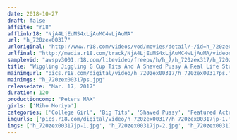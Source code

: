 ```yaml
---
date: 2018-10-27
draft: false
affsite: "r18"
afflinkr18: "NjA4LjEuMS4xLjAuMC4wLjAuMA"
url: "h_720zex00317"
urloriginal: "http://www.r18.com/videos/vod/movies/detail/-/id=h_720zex00317"
urlfinal: "http://media.r18.com/track/NjA4LjEuMS4xLjAuMC4wLjAuMA/videos/vod/movies/detail/-/id=h_720zex00317"
samplevid: "awspv3001.r18.com/litevideo/freepv/h/h_7/h_720zex317/h_720zex317_dmb_w.mp4"
title: "Wiggling Jiggling G Cup Tits And A Shaved Pussy A Real Life Student Makes Her AV Debut Miho Moriya"
mainimgurl: "pics.r18.com/digital/video/h_720zex00317/h_720zex00317ps.jpg"
mainimgs: "h_720zex00317ps.jpg"
releasedate: "Mar. 17, 2017"
duration: 120
productioncomp: "Peters MAX"
girls: ['Miho Moriya']
categories: ['College Girl', 'Big Tits', 'Shaved Pussy', 'Featured Actress', 'Sex Toys', 'Titty Fuck', 'Threesome / Foursome', 'Debut', 'Hi-Def']
imgurls: ['pics.r18.com/digital/video/h_720zex00317/h_720zex00317jp-1.jpg', 'pics.r18.com/digital/video/h_720zex00317/h_720zex00317jp-2.jpg', 'pics.r18.com/digital/video/h_720zex00317/h_720zex00317jp-3.jpg', 'pics.r18.com/digital/video/h_720zex00317/h_720zex00317jp-4.jpg', 'pics.r18.com/digital/video/h_720zex00317/h_720zex00317jp-5.jpg', 'pics.r18.com/digital/video/h_720zex00317/h_720zex00317jp-6.jpg', 'pics.r18.com/digital/video/h_720zex00317/h_720zex00317jp-7.jpg', 'pics.r18.com/digital/video/h_720zex00317/h_720zex00317jp-8.jpg', 'pics.r18.com/digital/video/h_720zex00317/h_720zex00317jp-9.jpg', 'pics.r18.com/digital/video/h_720zex00317/h_720zex00317jp-10.jpg', 'pics.r18.com/digital/video/h_720zex00317/h_720zex00317jp-11.jpg', 'pics.r18.com/digital/video/h_720zex00317/h_720zex00317jp-12.jpg', 'pics.r18.com/digital/video/h_720zex00317/h_720zex00317jp-13.jpg', 'pics.r18.com/digital/video/h_720zex00317/h_720zex00317jp-14.jpg', 'pics.r18.com/digital/video/h_720zex00317/h_720zex00317jp-15.jpg', 'pics.r18.com/digital/video/h_720zex00317/h_720zex00317jp-16.jpg', 'pics.r18.com/digital/video/h_720zex00317/h_720zex00317jp-17.jpg', 'pics.r18.com/digital/video/h_720zex00317/h_720zex00317jp-18.jpg', 'pics.r18.com/digital/video/h_720zex00317/h_720zex00317jp-19.jpg', 'pics.r18.com/digital/video/h_720zex00317/h_720zex00317jp-20.jpg']
imgs: ['h_720zex00317jp-1.jpg', 'h_720zex00317jp-2.jpg', 'h_720zex00317jp-3.jpg', 'h_720zex00317jp-4.jpg', 'h_720zex00317jp-5.jpg', 'h_720zex00317jp-6.jpg', 'h_720zex00317jp-7.jpg', 'h_720zex00317jp-8.jpg', 'h_720zex00317jp-9.jpg', 'h_720zex00317jp-10.jpg', 'h_720zex00317jp-11.jpg', 'h_720zex00317jp-12.jpg', 'h_720zex00317jp-13.jpg', 'h_720zex00317jp-14.jpg', 'h_720zex00317jp-15.jpg', 'h_720zex00317jp-16.jpg', 'h_720zex00317jp-17.jpg', 'h_720zex00317jp-18.jpg', 'h_720zex00317jp-19.jpg', 'h_720zex00317jp-20.jpg']
---
```

